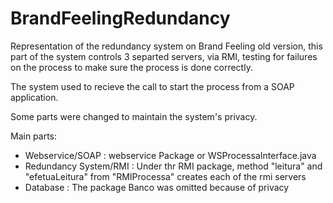 # BrandFeelingRedundancy

Representation of the redundancy system on Brand Feeling old version, this part of the system controls 3 separted servers, via RMI, testing for failures on the process to make sure the process is done correctly.

The system used to recieve the call to start the process from a SOAP application.

Some parts were changed to maintain the system's privacy.

Main parts:

 - Webservice/SOAP : webservice Package or WSProcessaInterface.java
 - Redundancy System/RMI : Under thr RMI package, method "leitura" and "efetuaLeitura" from "RMIProcessa" creates each of the rmi servers
 - Database : The package Banco was omitted because of privacy

